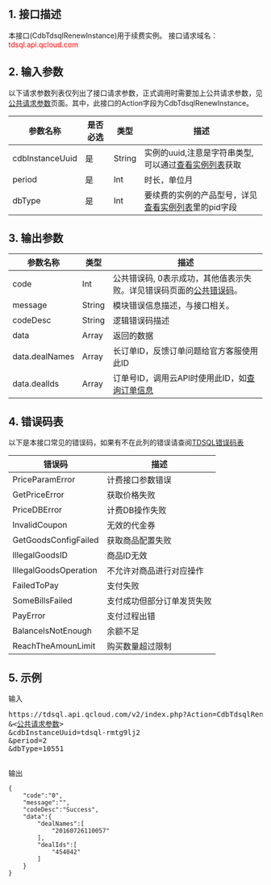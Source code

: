 ## 1. 接口描述
本接口(CdbTdsqlRenewInstance)用于续费实例。
接口请求域名：<font style='color:red'>tdsql.api.qcloud.com </font>



## 2. 输入参数
以下请求参数列表仅列出了接口请求参数，正式调用时需要加上公共请求参数，见<a href='/doc/api/309/7016' title='公共请求参数'>公共请求参数</a>页面。其中，此接口的Action字段为CdbTdsqlRenewInstance。

| 参数名称 | 是否必选  | 类型 | 描述 |
|---------|---------|---------|---------|
| cdbInstanceUuid | 是 | String | 实例的uuid,注意是字符串类型,可以通过[查看实例列表](/doc/api/309/5447)获取|
| period | 是 | Int | 时长，单位月|
| dbType | 是 | Int | 要续费的实例的产品型号，详见[查看实例列表](/doc/api/309/5447)里的pid字段|


## 3. 输出参数
| 参数名称 | 类型 | 描述 |
|---------|---------|---------|
| code | Int | 公共错误码, 0表示成功，其他值表示失败。详见错误码页面的<a href='http://tcecqpoc.fsphere.cn/doc/api/309/%E9%94%99%E8%AF%AF%E7%A0%81#1.E3.80.81.E5.85.AC.E5.85.B1.E9.94.99.E8.AF.AF.E7.A0.81' title='公共错误码'>公共错误码</a>。|
| message | String | 模块错误信息描述，与接口相关。|
| codeDesc | String | 逻辑错误码描述 |
| data | Array | 返回的数据 |
| data.dealNames | Array | 长订单ID，反馈订单问题给官方客服使用此ID| 
| data.dealIds | Array | 订单号ID，调用云API时使用此ID，如[查询订单信息](/doc/api/309/5690)| 
## 4. 错误码表

以下是本接口常见的错误码，如果有不在此列的错误请查阅[TDSQL错误码表](/doc/api/309/7150)

| 错误码 | 描述 |
|---------|---------|
| PriceParamError | 计费接口参数错误 |
| GetPriceError | 获取价格失败 |
| PriceDBError | 计费DB操作失败 |
| InvalidCoupon | 无效的代金券 |
| GetGoodsConfigFailed | 获取商品配置失败 |
| IllegalGoodsID | 商品ID无效 |
| IllegalGoodsOperation | 不允许对商品进行对应操作 |
| FailedToPay | 支付失败 |
| SomeBillsFailed | 支付成功但部分订单发货失败 |
| PayError | 支付过程出错 |
| BalanceIsNotEnough | 余额不足 |
| ReachTheAmounLimit | 购买数量超过限制 |
## 5. 示例
输入
<pre>
https://tdsql.api.qcloud.com/v2/index.php?Action=CdbTdsqlRenewInstance
&<<a href="http://tcecqpoc.fsphere.cn/doc/api/229/6976">公共请求参数</a>>
&cdbInstanceUuid=tdsql-rmtg9lj2
&period=2
&dbType=10551

</pre>
输出
```
{
    "code":"0",
    "message":"",
    "codeDesc":"Success",
    "data":{
        "dealNames":[
            "20160726110057"
        ],
        "dealIds":[
            "454042"
        ]
    }
}
```

